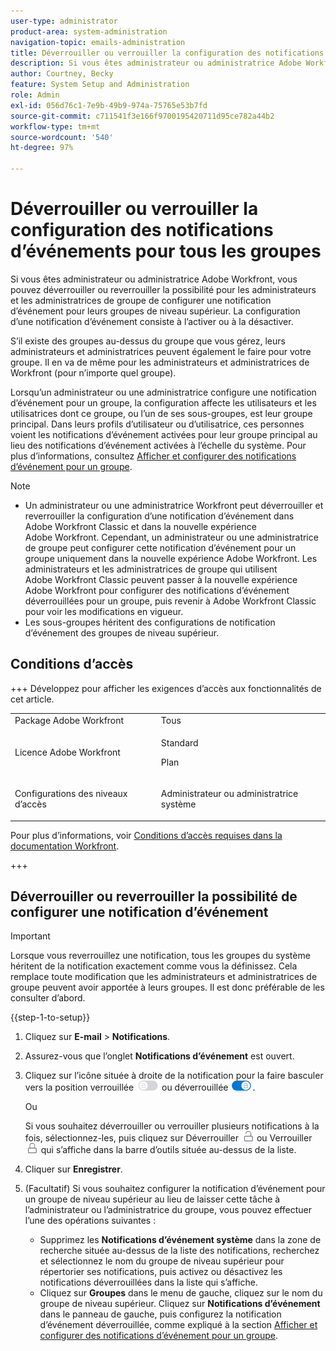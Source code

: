 ```yaml
---
user-type: administrator
product-area: system-administration
navigation-topic: emails-administration
title: Déverrouiller ou verrouiller la configuration des notifications d’événement pour tous les groupes
description: Si vous êtes administrateur ou administratrice Adobe Workfront, vous pouvez déverrouiller ou reverrouiller la possibilité pour les administrateurs et les administratrices de groupe de configurer une notification d’événement pour leurs groupes de niveau supérieur. La configuration d’une notification d’événement consiste à l’activer ou à la désactiver.
author: Courtney, Becky
feature: System Setup and Administration
role: Admin
exl-id: 056d76c1-7e9b-49b9-974a-75765e53b7fd
source-git-commit: c711541f3e166f9700195420711d95ce782a44b2
workflow-type: tm+mt
source-wordcount: '540'
ht-degree: 97%

---
```


# Déverrouiller ou verrouiller la configuration des notifications d’événements pour tous les groupes

Si vous êtes administrateur ou administratrice Adobe Workfront, vous pouvez déverrouiller ou reverrouiller la possibilité pour les administrateurs et les administratrices de groupe de configurer une notification d’événement pour leurs groupes de niveau supérieur. La configuration d’une notification d’événement consiste à l’activer ou à la désactiver.

S’il existe des groupes au-dessus du groupe que vous gérez, leurs administrateurs et administratrices peuvent également le faire pour votre groupe. Il en va de même pour les administrateurs et administratrices de Workfront (pour n’importe quel groupe).

Lorsqu’un administrateur ou une administratrice configure une notification d’événement pour un groupe, la configuration affecte les utilisateurs et les utilisatrices dont ce groupe, ou l’un de ses sous-groupes, est leur groupe principal. Dans leurs profils d’utilisateur ou d’utilisatrice, ces personnes voient les notifications d’événement activées pour leur groupe principal au lieu des notifications d’événement activées à l’échelle du système. Pour plus d’informations, consultez [Afficher et configurer des notifications d’événement pour un groupe](../../../administration-and-setup/manage-groups/create-and-manage-groups/view-and-configure-event-notifications-group.md).

>[!NOTE]
>
>* Un administrateur ou une administratrice Workfront peut déverrouiller et reverrouiller la configuration d’une notification d’événement dans Adobe Workfront Classic et dans la nouvelle expérience Adobe Workfront. Cependant, un administrateur ou une administratrice de groupe peut configurer cette notification d’événement pour un groupe uniquement dans la nouvelle expérience Adobe Workfront. Les administrateurs et les administratrices de groupe qui utilisent Adobe Workfront Classic peuvent passer à la nouvelle expérience Adobe Workfront pour configurer des notifications d’événement déverrouillées pour un groupe, puis revenir à Adobe Workfront Classic pour voir les modifications en vigueur.
>* Les sous-groupes héritent des configurations de notification d’événement des groupes de niveau supérieur.
>

## Conditions d’accès

+++ Développez pour afficher les exigences d’accès aux fonctionnalités de cet article.

<table style="table-layout:auto"> 
 <col> 
 <col> 
 <tbody> 
  <tr> 
   <td role="rowheader">Package Adobe Workfront</td> 
   <td>Tous</td> 
  </tr> 
  <tr> 
   <td role="rowheader">Licence Adobe Workfront</td> 
   <td>
   <p>Standard</p>
   <p>Plan</p></td> 
  </tr> 
  <tr> 
   <td role="rowheader">Configurations des niveaux d’accès</td> 
   <td> <p>Administrateur ou administratrice système</p> </td> 
  </tr> 
 </tbody> 
</table>

Pour plus d’informations, voir [Conditions d’accès requises dans la documentation Workfront](/help/quicksilver/administration-and-setup/add-users/access-levels-and-object-permissions/access-level-requirements-in-documentation.md).

+++

## Déverrouiller ou reverrouiller la possibilité de configurer une notification d’événement

>[!IMPORTANT]
>
>Lorsque vous reverrouillez une notification, tous les groupes du système héritent de la notification exactement comme vous la définissez. Cela remplace toute modification que les administrateurs et administratrices de groupe peuvent avoir apportée à leurs groupes. Il est donc préférable de les consulter d’abord.

{{step-1-to-setup}}

1. Cliquez sur **E-mail** > **Notifications**.

1. Assurez-vous que l’onglet **Notifications d’événement** est ouvert.
1. Cliquez sur l’icône située à droite de la notification pour la faire basculer vers la position verrouillée ![Icône Verrouiller](assets/lock-toggle-button.png) ou déverrouillée ![Icône Déverrouiller](assets/unlock-toggle-button.png).

   Ou

   Si vous souhaitez déverrouiller ou verrouiller plusieurs notifications à la fois, sélectionnez-les, puis cliquez sur Déverrouiller ![Icône Déverrouiller](assets/unlock-icon-toolbar.png) ou Verrouiller ![Icône Verrouiller](assets/lock-icon-locked-qs.png) qui s’affiche dans la barre d’outils située au-dessus de la liste.

1. Cliquer sur **Enregistrer**.
1. (Facultatif) Si vous souhaitez configurer la notification d’événement pour un groupe de niveau supérieur au lieu de laisser cette tâche à l’administrateur ou l’administratrice du groupe, vous pouvez effectuer l’une des opérations suivantes :

   * Supprimez les **Notifications d’événement système** dans la zone de recherche située au-dessus de la liste des notifications, recherchez et sélectionnez le nom du groupe de niveau supérieur pour répertorier ses notifications, puis activez ou désactivez les notifications déverrouillées dans la liste qui s’affiche.
   * Cliquez sur **Groupes** dans le menu de gauche, cliquez sur le nom du groupe de niveau supérieur. Cliquez sur **Notifications d’événement** dans le panneau de gauche, puis configurez la notification d’événement déverrouillée, comme expliqué à la section [Afficher et configurer des notifications d’événement pour un groupe](../../../administration-and-setup/manage-groups/create-and-manage-groups/view-and-configure-event-notifications-group.md).
